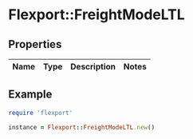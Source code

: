 # Flexport::FreightModeLTL

## Properties

| Name | Type | Description | Notes |
| ---- | ---- | ----------- | ----- |

## Example

```ruby
require 'flexport'

instance = Flexport::FreightModeLTL.new()
```

